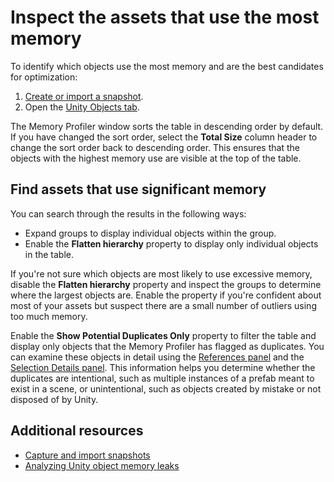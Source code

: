 # Inspect the assets that use the most memory

To identify which objects use the most memory and are the best candidates for optimization:

1. [Create or import a snapshot](snapshot-capture.md).
2. Open the [Unity Objects tab](main-component.md#unity-objects-tab).

The Memory Profiler window sorts the table in descending order by default. If you have changed the sort order, select the __Total Size__ column header to change the sort order back to descending order. This ensures that the objects with the highest memory use are visible at the top of the table.

## Find assets that use significant memory

You can search through the results in the following ways:

* Expand groups to display individual objects within the group.
* Enable the __Flatten hierarchy__ property to display only individual objects in the table.

If you're not sure which objects are most likely to use excessive memory, disable the __Flatten hierarchy__ property and inspect the groups to determine where the largest objects are. Enable the property if you're confident about most of your assets but suspect there are a small number of outliers using too much memory.

Enable the __Show Potential Duplicates Only__ property to filter the table and display only objects that the Memory Profiler has flagged as duplicates. You can examine these objects in detail using the [References panel](references-component.md) and the [Selection Details panel](selection-details-component.md). This information helps you determine whether the duplicates are intentional, such as multiple instances of a prefab meant to exist in a scene, or unintentional, such as objects created by mistake or not disposed of by Unity.

## Additional resources

* [Capture and import snapshots](snapshot-capture.md)
* [Analyzing Unity object memory leaks](managed-shell-objects.md)
